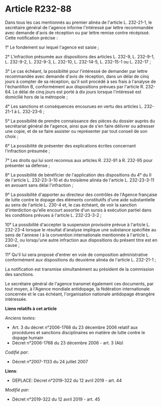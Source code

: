 # Article R232-88

Dans tous les cas mentionnés au premier alinéa de l'article L. 232-21-1, le secrétaire général de l'agence informe
l'intéressé par lettre recommandée avec demande d'avis de réception ou par lettre remise contre récépissé. Cette notification
précise :

1° Le fondement sur lequel l'agence est saisie ;

2° L'infraction présumée aux dispositions des articles L. 232-9, L. 232-9-1, L. 232-9-2, L. 232-9-3, L. 232-10, L. 232-14-5,
L. 232-15-1 ou L. 232-17 ;

3° Le cas échéant, la possibilité pour l'intéressé de demander par lettre recommandée avec demande d'avis de réception, dans
un délai de cinq jours à compter de sa réception, qu'il soit procédé à ses frais à l'analyse de l'échantillon B, conformément
aux dispositions prévues par l'article R. 232-64. Le délai de cinq jours est porté à dix jours lorsque l'intéressé est
domicilié hors de la métropole ;

4° Les sanctions et conséquences encourues en vertu des articles L. 232-21-1 à L. 232-23-6 ;

5° La possibilité de prendre connaissance des pièces du dossier auprès du secrétariat général de l'agence, ainsi que de s'en
faire délivrer ou adresser une copie, et de se faire assister ou représenter par tout conseil de son choix ;

6° La possibilité de présenter des explications écrites concernant l'infraction présumée ;

7° Les droits qui lui sont reconnus aux articles R. 232-91 à R. 232-95 pour présenter sa défense ;

8° La possibilité de bénéficier de l'application des dispositions du 4° du II de l'article L. 232-23-3-10 et du troisième
alinéa de l'article L. 232-23-3-11 en avouant sans délai l'infraction ;

9° La possibilité d'apporter au directeur des contrôles de l'Agence française de lutte contre le dopage des éléments
constitutifs d'une aide substantielle au sens de l'article L. 230-4 et, le cas échéant, de voir la sanction d'interdiction
qu'elle encourt assortie d'un sursis à exécution partiel dans les conditions prévues à l'article L. 232-23-3-2 ;

10° La possibilité d'accepter la suspension provisoire prévue à l'article L. 232-23-4 lorsque le résultat d'analyse implique
une substance spécifiée au sens de l'annexe I à la convention internationale mentionnée à l'article L. 230-2, ou lorsqu'une
autre infraction aux dispositions du présent titre est en cause ;

11° Qu'il lui sera proposé d'entrer en voie de composition administrative conformément aux dispositions du deuxième alinéa de
l'article L. 232-21-1 ;

La notification est transmise simultanément au président de la commission des sanctions.

Le secrétaire général de l'agence transmet également ces documents, par tout moyen, à l'Agence mondiale antidopage, la
fédération internationale concernée et le cas échéant, l'organisation nationale antidopage étrangère intéressée.

**Liens relatifs à cet article**

_Anciens textes_:

  - Art. 3 du décret n°2006-1768 du 23 décembre 2006 relatif aux procédures et sanctions disciplinaires en matière de lutte contre le dopage humain
  - Décret n°2006-1768 du 23 décembre 2006 - art. 3 (Ab)

_Codifié par_:

  - Décret n°2007-1133 du 24 juillet 2007

**Liens**:

  - DEPLACE: Décret n°2019-322 du 12 avril 2019 - art. 44

_Modifié par_:

  - Décret n°2019-322 du 12 avril 2019 - art. 45
